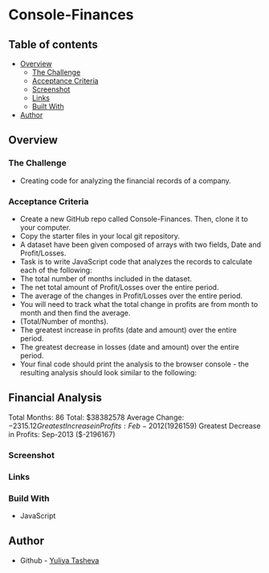 # Console-Finances

## Table of contents

- [Overview](#overview)
  - [The Challenge](#the-challenge)
  - [Acceptance Criteria](#acceptance-criteria)
  - [Screenshot](#screenshot)
  - [Links](#links)
  - [Built With](#built-with)
- [Author](#author)

## Overview

### The Challenge

-  Creating code for analyzing the financial records of a company.

### Acceptance Criteria

- Create a new GitHub repo called Console-Finances. Then, clone it to your computer.
- Copy the starter files in your local git repository.
- A dataset have been given composed of arrays with two fields, Date and Profit/Losses.
- Task is to write JavaScript code that analyzes the records to calculate each of the following:
- The total number of months included in the dataset.
- The net total amount of Profit/Losses over the entire period.
- The average of the changes in Profit/Losses over the entire period.
- You will need to track what the total change in profits are from month to month and then find the average.
- (Total/Number of months).
- The greatest increase in profits (date and amount) over the entire period.
- The greatest decrease in losses (date and amount) over the entire period.
- Your final code should print the analysis to the browser console - the resulting analysis should look similar to the following:

Financial Analysis
----------------------------
Total Months: 86
Total: $38382578
Average  Change: $-2315.12
Greatest Increase in Profits: Feb-2012 ($1926159)
Greatest Decrease in Profits: Sep-2013 ($-2196167)  

### Screenshot


### Links



### Build With

- JavaScript

## Author

- Github - [Yuliya Tasheva](https://github.com/YTasheva)
